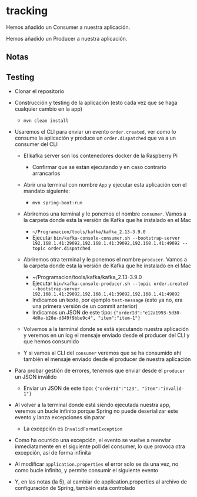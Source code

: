 # tracking

Hemos añadido un Consumer a nuestra aplicación.

Hemos añadido un Producer a nuestra aplicación.

## Notas

## Testing

- Clonar el repositorio
- Construcción y testing de la aplicación (esto cada vez que se haga cualquier cambio en la app)
  - `mvn clean install`

- Usaremos el CLI para enviar un evento `order.created`, ver como lo consume la aplicación y produce un `order.dispatched` que va a un consumer del CLI
  - El kafka server son los contenedores docker de la Raspberry Pi
    - Confirmar que se están ejecutando y en caso contrario arrancarlos
  - Abrir una terminal con nombre `App` y ejecutar esta aplicación con el mandato siguiente:
    - `mvn spring-boot:run`
    
  - Abriremos una terminal y le ponemos el nombre `consumer`. Vamos a la carpeta donde esta la versión de Kafka que he instalado en el Mac
    - `~/Programacion/tools/kafka/kafka_2.13-3.9.0`
    - Ejecutar `bin/kafka-console-consumer.sh --bootstrap-server 192.168.1.41:29092,192.168.1.41:39092,192.168.1.41:49092 --topic order.dispatched`

  - Abriremos otra terminal y le ponemos el nombre `producer`. Vamos a la carpeta donde esta la versión de Kafka que he instalado en el Mac
    - ~/Programacion/tools/kafka/kafka_2.13-3.9.0
    - Ejecutar `bin/kafka-console-producer.sh --topic order.created --bootstrap-server 192.168.1.41:29092,192.168.1.41:39092,192.168.1.41:49092`
    - Indicamos un texto, por ejemplo `test-message` (esto ya no, era una primera versión de un commit anterior)
    - Indicamos un JSON de este tipo: `{"orderId":"e12a1993-5d30-4d0a-b28e-d849f9bbe9c4", "item":"item-1"}`

  - Volvemos a la terminal donde se está ejecutando nuestra aplicación y veremos en un log el mensaje enviado desde el producer del CLI y que hemos consumido
  - Y si vamos al CLI del `consumer` veremos que se ha consumido ahí también el mensaje enviado desde el producer de nuestra aplicación

- Para probar gestión de errores, tenemos que enviar desde el `producer` un JSON inválido
  - Enviar un JSON de este tipo: `{"orderId":"123", "item":"invalid-1"}`
- Al volver a la terminal donde está siendo ejecutada nuestra app, veremos un bucle infinito porque Spring no puede deserializar este evento y lanza excepciones sin parar
  - La excepción es `InvalidFormatException`
- Como ha ocurrido una excepción, el evento se vuelve a reenviar inmediatamente en el siguiente poll del consumer, lo que provoca otra excepción, así de forma infinita
- Al modificar `application.properties` el error solo se da una vez, no como bucle infinito, y permite consumir el siguiente evento
- Y, en las notas (la 5), al cambiar de application.properties al archivo de configuración de Spring, también está controlado


